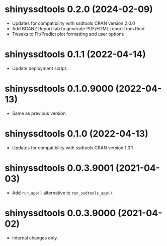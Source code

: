 <!-- NEWS.md is maintained by https://cynkra.github.io/fledge, do not edit -->

# shinyssdtools 0.2.0 (2024-02-09)

- Updates for compatibility with ssdtools CRAN version 2.0.0
- Add BCANZ Report tab to generate PDF/HTML report from Rmd
- Tweaks to Fit/Predict plot formatting and user options

# shinyssdtools 0.1.1 (2022-04-14)

- Update deployment script.


# shinyssdtools 0.1.0.9000 (2022-04-13)

- Same as previous version.


# shinyssdtools 0.1.0 (2022-04-13)

- Updates for compatibility with ssdtools CRAN version 1.0.1


# shinyssdtools 0.0.3.9001 (2021-04-03)

- Add `run_app()` alternative to `run_ssdtools_app()`.


# shinyssdtools 0.0.3.9000 (2021-04-02)

- Internal changes only.


